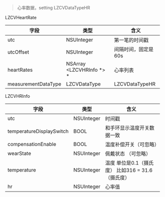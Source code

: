 > 心率数据，setting LZCVDataTypeHR


LZCVHeartRate

| 字段 | 类型 | 含义 |
| --- | --- | --- |
| utc | NSUInteger | 第一笔的时间戳 |
| utcOffset | NSUInteger | 间隔时间，固定是60s |
| heartRates | NSArray <LZCVHRInfo *> * | 心率列表 |
| measurementDataType | LZCVDataType | LZCVDataTypeHR |


LZCVHRInfo

| 字段 | 类型 | 含义 |
| --- | --- | --- |
| utc | NSUInteger | 时间戳 |
| temperatureDisplaySwitch | BOOL | 和手环显示温度开关数据一致 |
| compensationEnable | BOOL | 温度补偿开关（可忽略） |
| wearState | NSUInteger | 佩戴状态 （可忽略） |
| temperature | NSUInteger | 温度 单位是0.1（摄氏度） 比如316 = 31.6（摄氏度） |
| hr | NSUInteger | 心率值 |


